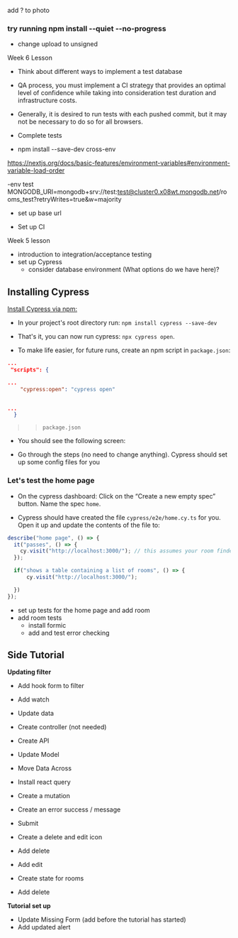 add ? to photo

### try running npm install --quiet --no-progress

- change upload to unsigned

Week 6 Lesson

- Think about different ways to implement a test database

- QA process, you must implement a CI strategy that provides an optimal level of confidence while taking into consideration test duration and infrastructure costs.

- Generally, it is desired to run tests with each pushed commit, but it may not be necessary to do so for all browsers.

- Complete tests

- npm install --save-dev cross-env

https://nextjs.org/docs/basic-features/environment-variables#environment-variable-load-order

-env test MONGODB_URI=mongodb+srv://test:test@cluster0.x08wt.mongodb.net/rooms_test?retryWrites=true&w=majority

- set up base url

- Set up CI

Week 5 lesson

- introduction to integration/acceptance testing
- set up Cypress
  - consider database environment (What options do we have here)?

## Installing Cypress

[Install Cypress via npm:](https://docs.cypress.io/guides/getting-started/installing-cypress)

- In your project's root directory run: `npm install cypress --save-dev`

- That's it, you can now run cypress: `npx cypress open`.

- To make life easier, for future runs, create an npm script in `package.json`:

```json
...
 "scripts": {

...
    "cypress:open": "cypress open"


...
  }

```

> > `package.json`

- You should see the following screen:

- Go through the steps (no need to change anything). Cypress should set up some config files for you

### Let's test the home page

- On the cypress dashboard: Click on the “Create a new empty spec” button. Name the spec `home`.

- Cypress should have created the file `cypress/e2e/home.cy.ts` for you. Open it up and update the contents of the file to:

```js
describe("home page", () => {
  it("passes", () => {
    cy.visit("http://localhost:3000/"); // this assumes your room finder application is running on port 3000
  });

  if("shows a table containing a list of rooms", () => {
      cy.visit("http://localhost:3000/");

  })
});
```

- set up tests for the home page and add room
- add room tests
  - install formic
  - add and test error checking

## Side Tutorial

**Updating filter**

- Add hook form to filter
- Add watch
- Update data
- Create controller (not needed)
- Create API
- Update Model

- Move Data Across
- Install react query
- Create a mutation
- Create an error success / message
- Submit
- Create a delete and edit icon
- Add delete
- Add edit
- Create state for rooms
- Add delete

**Tutorial set up**

- Update Missing Form (add before the tutorial has started)
- Add updated alert
